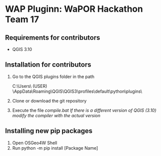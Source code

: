 # WAP Pluginn: WaPOR Hackathon Team 17
## Requirements for contributors
* QGIS 3.10

## Installation for contributors

1. Go to the QGIS plugins folder in the path 

    C:\Users\ (USER) \AppData\Roaming\QGIS\QGIS3\profiles\default\python\plugins\

2. Clone or download the git repository
3. Execute the file *compile.bat*
    *If there is a different version of QGIS (3.10) modify the compiler with the actual version*


## Installing new pip packages

1. Open OSGeo4W Shell
2. Run python -m pip install [Package Name]
